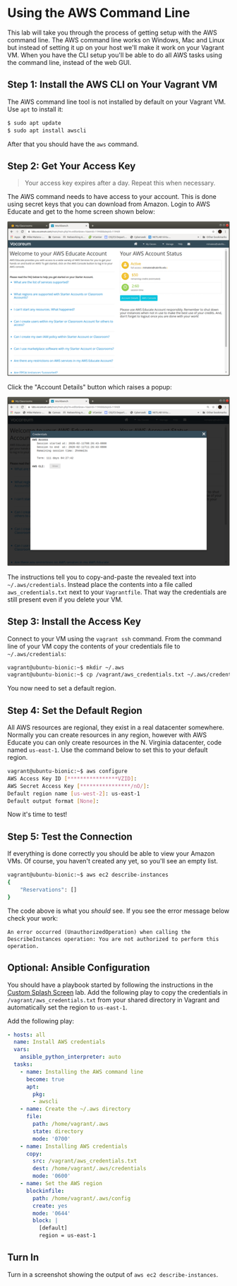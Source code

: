 # Using the AWS Command Line 

This lab will take you through the process of getting setup with the AWS command line. The AWS command line works on Windows, Mac and Linux but instead of setting it up on your host we'll make it work on your Vagrant VM. When you have the CLI setup you'll be able to do all AWS tasks using the command line, instead of the web GUI. 

## Step 1: Install the AWS CLI on Your Vagrant VM 

The AWS command line tool is not installed by default on your Vagrant VM. Use `apt` to install it:

```bash
$ sudo apt update
$ sudo apt install awscli 
``` 

After that you should have the `aws` command.

## Step 2: Get Your Access Key

> Your access key expires after a day. Repeat this when necessary. 

The AWS command needs to have access to your account. This is done using secret keys that you can download from Amazon. Login to AWS Educate and get to the home screen shown below: 

![AWS Educate home screen](aws_educate_homescreen.png)

Click the "Account Details" button which raises a popup: 

![AWS account details](aws_hidden_credentials.png)

The instructions tell you to copy-and-paste the revealed text into `~/.aws/credentials`. Instead place the contents into a file called `aws_credentials.txt` next to your `Vagrantfile`. That way the credentials are still present even if you delete your VM.

## Step 3: Install the Access Key 

Connect to your VM using the `vagrant ssh` command. From the command line of your VM copy the contents of your credentials file to `~/.aws/credentials`:

```bash
vagrant@ubuntu-bionic:~$ mkdir ~/.aws
vagrant@ubuntu-bionic:~$ cp /vagrant/aws_credentials.txt ~/.aws/credentials 
```

You now need to set a default region. 

## Step 4: Set the Default Region 

All AWS resources are regional, they exist in a real datacenter somewhere. Normally you can create resources in any region, however with AWS Educate you can only create resources in the N. Virginia datacenter, code named `us-east-1`. Use the command below to set this to your default region.

```bash 
vagrant@ubuntu-bionic:~$ aws configure 
AWS Access Key ID [****************VZID]: 
AWS Secret Access Key [****************/nO/]: 
Default region name [us-west-2]: us-east-1
Default output format [None]: 
```

Now it's time to test! 

## Step 5: Test the Connection 

If everything is done correctly you should be able to view your Amazon VMs. Of course, you haven't created any yet, so you'll see an empty list. 

```bash
vagrant@ubuntu-bionic:~$ aws ec2 describe-instances 
{
    "Reservations": []
}
```

The code above is what you *should* see. If you see the error message below check your work:

```
An error occurred (UnauthorizedOperation) when calling the DescribeInstances operation: You are not authorized to perform this operation.
```

## Optional: Ansible Configuration 

You should have a playbook started by following the instructions in the [Custom Splash Screen](custom_splash_screen) lab. Add the following play to copy the credentials in `/vagrant/aws_credentials.txt` from your shared directory in Vagrant and automatically set the region to `us-east-1`. 

Add the following play:

```yaml 
- hosts: all
  name: Install AWS credentials
  vars:
    ansible_python_interpreter: auto
  tasks:
    - name: Installing the AWS command line
      become: true
      apt:
        pkg:
        - awscli
    - name: Create the ~/.aws directory
      file:
        path: /home/vagrant/.aws
        state: directory
        mode: '0700'        
    - name: Installing AWS credentials 
      copy:
        src: /vagrant/aws_credentials.txt
        dest: /home/vagrant/.aws/credentials
        mode: '0600'
    - name: Set the AWS region
      blockinfile:
        path: /home/vagrant/.aws/config
        create: yes
        mode: '0644'
        block: |
          [default]
          region = us-east-1
```

## Turn In 

Turn in a screenshot showing the output of `aws ec2 describe-instances`.

